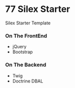 77 Silex Starter
================

Silex Starter Template 

### On The FrontEnd

* jQuery
* Bootstrap

### On The Backend

* Twig
* Doctrine DBAL

